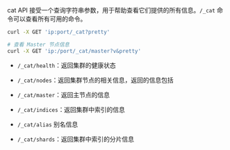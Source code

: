 cat API 接受一个查询字符串参数，用于帮助查看它们提供的所有信息。`/_cat` 命令可以查看所有可用的命令。

```sh
curl -X GET 'ip:port/_cat?pretty'

# 查看 Master 节点信息
curl -X GET 'ip:/port/_cat/master?v&pretty'
```

- `/_cat/health`：返回集群的健康状态

- `/_cat/nodes`：返回集群节点的相关信息，返回的信息包括

- `/_cat/master`：返回主节点的信息 

- `/_cat/indices`：返回集群中索引的信息

- `/_cat/alias` 别名信息

- `/_cat/shards`：返回集群中索引的分片信息